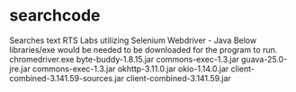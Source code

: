 # searchcode
Searches text RTS Labs utilizing Selenium Webdriver - Java
Below libraries/exe would be needed to be downloaded for the program to run.
chromedriver.exe
byte-buddy-1.8.15.jar
commons-exec-1.3.jar
guava-25.0-jre.jar
commons-exec-1.3.jar
okhttp-3.11.0.jar
okio-1.14.0.jar
client-combined-3.141.59-sources.jar
client-combined-3.141.59.jar
